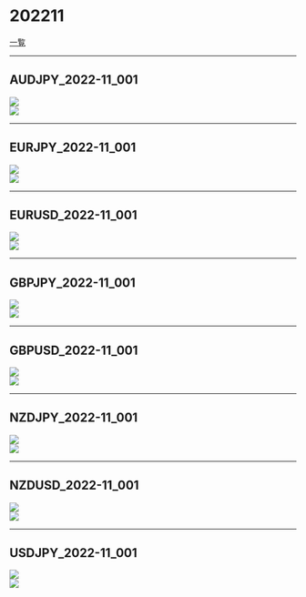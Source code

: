 ﻿# 202211
[一覧](../index.md)

---
## AUDJPY_2022-11_001
![](./AUDJPY_2022-11_1H-001.png)  
![](./AUDJPY_2022-11_4H-001.png)  

---
## EURJPY_2022-11_001
![](./EURJPY_2022-11_15M-001.png)  
![](./EURJPY_2022-11_4H-001.png)  

---
## EURUSD_2022-11_001
![](./EURUSD_2022-11_15M-001.png)  
![](./EURUSD_2022-11_4H-001.png)  

---
## GBPJPY_2022-11_001
![](./GBPJPY_2022-11_15M-001.png)  
![](./GBPJPY_2022-11_4H-001.png)  

---
## GBPUSD_2022-11_001
![](./GBPUSD_2022-11_1H-001.png)  
![](./GBPUSD_2022-11_4H-001.png)  

---
## NZDJPY_2022-11_001
![](./NZDJPY_2022-11_1H-001.png)  
![](./NZDJPY_2022-11_4H-001.png)  

---
## NZDUSD_2022-11_001
![](./NZDUSD_2022-11_1H-001.png)  
![](./NZDUSD_2022-11_4H-001.png)  

---
## USDJPY_2022-11_001
![](./USDJPY_2022-11_14H-001.png)  
![](./USDJPY_2022-11_15M-001.png)  

